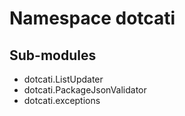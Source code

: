 Namespace dotcati
=================

Sub-modules
-----------
* dotcati.ListUpdater
* dotcati.PackageJsonValidator
* dotcati.exceptions
